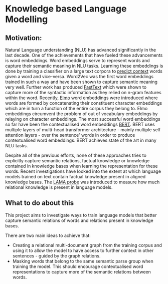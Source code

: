 # Knowledge based Language Modelling

## Motivation: 
Natural Language understanding (NLU) has advanced significantly in the last decade. One of the achievements that have fueled these advancements is word embeddings. Word embeddings serve to represent words and capture their semantic meaning in NLU tasks. Learning these embeddings is done by training a classifier on a large text corpora to [predict context](https://arxiv.org/pdf/1310.4546.pdf) words given a word and vice-versa. Word2Vec was the first word embeddings trained in such a way and have been shown to capture semantic meaning very well. Further work has produced [FastText]((https://arxiv.org/pdf/1607.04606.pdf)) which were shown to capture more of the syntactic information as they relied on n-gram features within the word. Recently, [Elmo](https://arxiv.org/pdf/1802.05365.pdf) word embeddings were introduced where words are formed by concatenating their constituent character embeddings which are in turn a function of the entire corpus they belong to. Elmo embeddings circumvent the problem of out of vocabulary embeddings by relaying on character embeddings. The most successful word embeddings so far have been the contextualised word embeddings [BERT](https://arxiv.org/pdf/1810.04805.pdf). BERT uses multiple layers of multi-head transformer architecture - mainly multiple self attention layers - over the sentence' words in order to produce contextualised word embeddings. BERT achieves state of the art in many NLU tasks.

Despite all of the previous efforts, none of these approaches tries to explicitly capture semantic relations, factual knowledge or knowledge contained in knowledge bases when learning the representation for these words. Recent investigations have looked into the extent at which language models trained on text contain factual knowledge present in aligned knowledge bases.  The [LAMA probe](https://arxiv.org/pdf/1909.01066.pdf) was introduced to measure how much relational knowledge is present in language models. 

## What to do about this
This project aims to investigate ways to train language models that better capture semantic relations of words and relations present in knowledge bases.

There are two main ideas to achieve that:
 
- Creating a relational multi-document graph from the training corpus and using it to allow the model to have access to further context in other sentences - guided by the graph relations.
- Masking words that belong to the same semantic parse group when training the model. This should encourage contextualised word representations to capture more of the semantic relations between words. 

